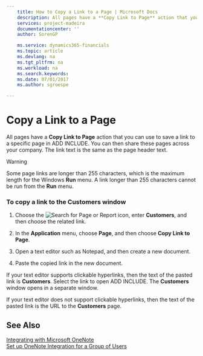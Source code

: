 ```yaml
---
    title: How to Copy a Link to a Page | Microsoft Docs
    description: All pages have a **Copy Link to Page** action that you can use to save a link to a specific page in ADD INCLUDE<!--[!INCLUDE[navnow](../../includes/navnow_md.md)]-->. You can then share these pages across your company. The link text is the same as the page header text.
    services: project-madeira
    documentationcenter: ''
    author: SorenGP

    ms.service: dynamics365-financials
    ms.topic: article
    ms.devlang: na
    ms.tgt_pltfrm: na
    ms.workload: na
    ms.search.keywords:
    ms.date: 07/01/2017
    ms.author: sgroespe

---
```

# Copy a Link to a Page
All pages have a **Copy Link to Page** action that you can use to save a link to a specific page in ADD INCLUDE<!--[!INCLUDE[navnow](../../includes/navnow_md.md)]-->. You can then share these pages across your company. The link text is the same as the page header text.  
  
> [!WARNING]  
>  Some page links are longer than 255 characters, which is the maximum length for the Windows **Run** menu. A link longer than 255 characters cannot be run from the **Run** menu.  
  
### To copy a link to the Customers window  
  
1.  Choose the ![Search for Page or Report](media/ui-search/search_small.png "Search for Page or Report icon") icon, enter **Customers**, and then choose the related link.  
  
2.  In the **Application** menu, choose **Page**, and then choose **Copy Link to Page**.  
  
3.  Open a text editor such as Notepad, and then create a new document.  
  
4.  Paste the copied link in the new document.  
  
 If your text editor supports clickable hyperlinks, then the text of the pasted link is **Customers**. Select the link to open ADD INCLUDE<!--[!INCLUDE[navnow](../../includes/navnow_md.md)]-->. The **Customers** window opens in a separate window.  
  
 If your text editor does not support clickable hyperlinks, then the text of the pasted link is the URL to the **Customers** page.  
  
## See Also  
 [Integrating with Microsoft OneNote](../FullExperience/integrating-with-microsoft-onenote.md)   
 [Set up OneNote Integration for a Group of Users](../FullExperience/how-to-set-up-onenote-integration-for-a-group-of-users.md)